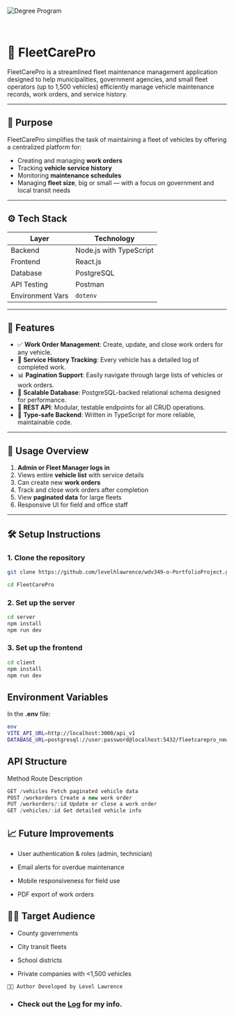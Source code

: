 ![Degree Program](https://img.shields.io/badge/degree-web%20development-blue.svg)

<br>

# 🚐 FleetCarePro

FleetCarePro is a streamlined fleet maintenance management application designed to help municipalities, government agencies, and small fleet operators (up to 1,500 vehicles) efficiently manage vehicle maintenance records, work orders, and service history.

---

## 📌 Purpose

FleetCarePro simplifies the task of maintaining a fleet of vehicles by offering a centralized platform for:

- Creating and managing **work orders**
- Tracking **vehicle service history**
- Monitoring **maintenance schedules**
- Managing **fleet size**, big or small — with a focus on government and local transit needs

---

## ⚙️ Tech Stack

| Layer            | Technology              |
| ---------------- | ----------------------- |
| Backend          | Node.js with TypeScript |
| Frontend         | React.js                |
| Database         | PostgreSQL              |
| API Testing      | Postman                 |
| Environment Vars | `dotenv`                |

---

## 🧠 Features

- ✅ **Work Order Management**: Create, update, and close work orders for any vehicle.
- 🔄 **Service History Tracking**: Every vehicle has a detailed log of completed work.
- 📊 **Pagination Support**: Easily navigate through large lists of vehicles or work orders.
- 🧾 **Scalable Database**: PostgreSQL-backed relational schema designed for performance.
- 🚀 **REST API**: Modular, testable endpoints for all CRUD operations.
- 🧩 **Type-safe Backend**: Written in TypeScript for more reliable, maintainable code.

---

## 🚧 Usage Overview

1. **Admin or Fleet Manager logs in**
2. Views entire **vehicle list** with service details
3. Can create new **work orders**
4. Track and close work orders after completion
5. View **paginated data** for large fleets
6. Responsive UI for field and office staff

---

## 🛠️ Setup Instructions

### 1. Clone the repository

```bash
git clone https://github.com/levelhlawrence/wdv349-o-PortfolioProject.git

cd FleetCarePro
```

### 2. Set up the server

```bash
cd server
npm install
npm run dev
```

### 3. Set up the frontend

```bash
cd client
npm install
npm run dev
```

## Environment Variables

In the **.env** file:

```bash
env
VITE_API_URL=http://localhost:3000/api_v1
DATABASE_URL=postgresql://user:password@localhost:5432/fleetcarepro_new
```

## API Structure

Method Route Description

```javascript
GET /vehicles Fetch paginated vehicle data
POST /workorders Create a new work order
PUT /workorders/:id Update or close a work order
GET /vehicles/:id Get detailed vehicle info
```

## 📈 Future Improvements

- User authentication & roles (admin, technician)

- Email alerts for overdue maintenance

- Mobile responsiveness for field use

- PDF export of work orders

## 👨‍💼 Target Audience

- County governments

- City transit fleets

- School districts

- Private companies with <1,500 vehicles

`🧑‍💻 Author
Developed by Level Lawrence`

- ### Check out the [Log](./docs/log.md) for my info.
